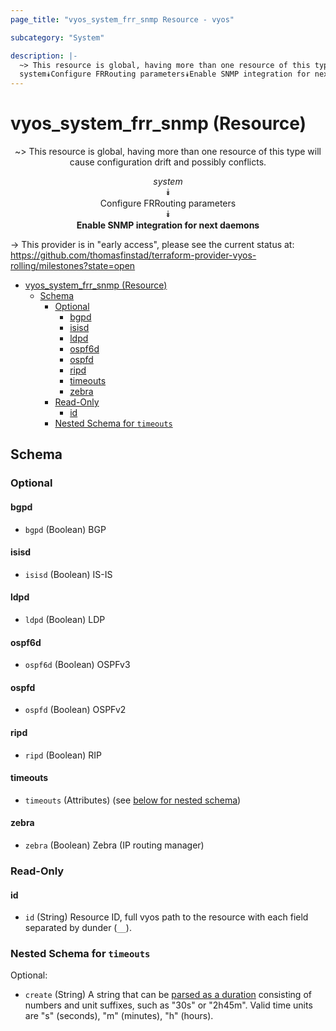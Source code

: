```yaml
---
page_title: "vyos_system_frr_snmp Resource - vyos"

subcategory: "System"

description: |-
  ~> This resource is global, having more than one resource of this type will cause configuration drift and possibly conflicts.
  system⯯Configure FRRouting parameters⯯Enable SNMP integration for next daemons
---
```


# vyos_system_frr_snmp (Resource)
<center>

~> This resource is global, having more than one resource of this type will cause configuration drift and possibly conflicts.

*system*  
⯯  
Configure FRRouting parameters  
⯯  
**Enable SNMP integration for next daemons**


</center>

-> This provider is in "early access", please see the current status at: https://github.com/thomasfinstad/terraform-provider-vyos-rolling/milestones?state=open

<!--TOC-->

- [vyos_system_frr_snmp (Resource)](#vyos_system_frr_snmp-resource)
  - [Schema](#schema)
    - [Optional](#optional)
      - [bgpd](#bgpd)
      - [isisd](#isisd)
      - [ldpd](#ldpd)
      - [ospf6d](#ospf6d)
      - [ospfd](#ospfd)
      - [ripd](#ripd)
      - [timeouts](#timeouts)
      - [zebra](#zebra)
    - [Read-Only](#read-only)
      - [id](#id)
    - [Nested Schema for `timeouts`](#nested-schema-for-timeouts)

<!--TOC-->

<!-- schema generated by tfplugindocs -->
## Schema

### Optional

#### bgpd
- `bgpd` (Boolean) BGP
#### isisd
- `isisd` (Boolean) IS-IS
#### ldpd
- `ldpd` (Boolean) LDP
#### ospf6d
- `ospf6d` (Boolean) OSPFv3
#### ospfd
- `ospfd` (Boolean) OSPFv2
#### ripd
- `ripd` (Boolean) RIP
#### timeouts
- `timeouts` (Attributes) (see [below for nested schema](#nestedatt--timeouts))
#### zebra
- `zebra` (Boolean) Zebra (IP routing manager)

### Read-Only

#### id
- `id` (String) Resource ID, full vyos path to the resource with each field separated by dunder (`__`).

<a id="nestedatt--timeouts"></a>
### Nested Schema for `timeouts`

Optional:

- `create` (String) A string that can be [parsed as a duration](https://pkg.go.dev/time#ParseDuration) consisting of numbers and unit suffixes, such as &#34;30s&#34; or &#34;2h45m&#34;. Valid time units are &#34;s&#34; (seconds), &#34;m&#34; (minutes), &#34;h&#34; (hours).
